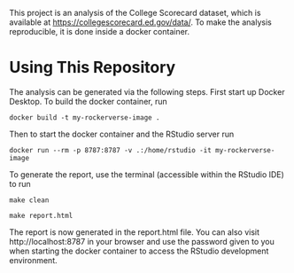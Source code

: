 This project is an analysis of the College Scorecard dataset, which is available at https://collegescorecard.ed.gov/data/. To make the analysis reproducible, it is done inside a docker container.

Using This Repository
=====================
The analysis can be generated via the following steps. First start up Docker Desktop. 
To build the docker container, run
```
docker build -t my-rockerverse-image .
```
Then to start the docker container and the RStudio server run
```
docker run --rm -p 8787:8787 -v .:/home/rstudio -it my-rockerverse-image
```
To generate the report, use the terminal (accessible within the RStudio IDE) to run
```
make clean
```
```
make report.html
```
The report is now generated in the report.html file. You can also visit http://localhost:8787 in your browser and use the password given to you when starting the docker container to access the RStudio development environment.